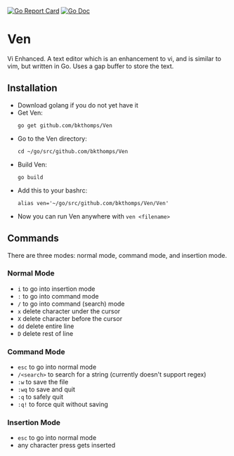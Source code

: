 [![Go Report Card](https://goreportcard.com/badge/github.com/bkthomps/Ven)](https://goreportcard.com/report/github.com/bkthomps/Ven)
[![Go Doc](https://img.shields.io/badge/godoc-reference-blue.svg?style=flat-square)](http://godoc.org/github.com/bkthomps/Ven)

# Ven
Vi Enhanced. A text editor which is an enhancement to vi, and is similar to vim, but written in Go. Uses a gap buffer to store the text.

## Installation
* Download golang if you do not yet have it
* Get Ven:
  ```
  go get github.com/bkthomps/Ven
  ```
* Go to the Ven directory:
  ```
  cd ~/go/src/github.com/bkthomps/Ven
  ```
* Build Ven:
  ```
  go build
  ```
* Add this to your bashrc:
  ```
  alias ven='~/go/src/github.com/bkthomps/Ven/Ven'
  ```
* Now you can run Ven anywhere with `ven <filename>`

## Commands
There are three modes: normal mode, command mode, and insertion mode.

### Normal Mode
* `i` to go into insertion mode
* `:` to go into command mode
* `/` to go into command (search) mode
* `x` delete character under the cursor
* `X` delete character before the cursor
* `dd` delete entire line
* `D` delete rest of line

### Command Mode
* `esc` to go into normal mode
* `/<search>` to search for a string (currently doesn't support regex)
* `:w` to save the file
* `:wq` to save and quit
* `:q` to safely quit
* `:q!` to force quit without saving

### Insertion Mode
* `esc` to go into normal mode
* any character press gets inserted

